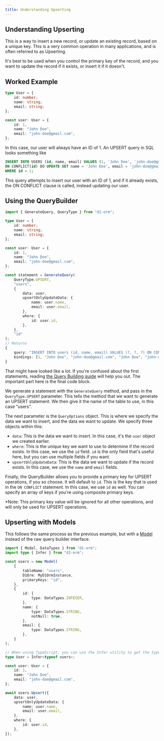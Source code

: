 ```yaml
---
title: Understanding Upserting
---
```


## Understanding Upserting
This is a way to insert a new record, or update an existing record, based on a unique key. This is a very common operation in many applications, and is often referred to as Upserting.

It's best to be used when you control the primary key of the record, and you want to update the record if it exists, or insert it if it doesn't. 

## Worked Example

```ts
type User = {
	id: number;
	name: string;
	email: string;
};

const user: User = {
	id: 1,
	name: "John Doe",
	email: "john-doe@gmail.com",
};
```

In this case, our user will always have an ID of 1.
An UPSERT query in SQL looks something like

```sql
INSERT INTO USERS (id, name, email) VALUES (1, 'John Doe', 'john-doe@gmail.com')
ON CONFLICT(id) DO UPDATE SET name = 'John Doe', email = 'john-doe@gmail.com'
WHERE id = 1;
```

This query attempts to insert our user with an ID of 1, and if it already exists, the ON CONFLICT clause is called, instead updating our user.

## Using the QueryBuilder

```ts
import { GenerateQuery, QueryType } from "d1-orm";

type User = {
	id: number;
	name: string;
	email: string;
};

const user: User = {
	id: 1,
	name: "John Doe",
	email: "john-doe@gmail.com",
};

const statement = GenerateQuery(
	QueryType.UPSERT,
	"users",
	{
		data: user,
		upsertOnlyUpdateData: {
			name: user.name,
			email: user.email,
		},
		where: {
			id: user.id,
		},
	},
	"id"
);
// Returns
{
	query: "INSERT INTO users (id, name, email) VALUES (?, ?, ?) ON CONFLICT(id) DO UPDATE SET name = ?, email = ? WHERE id = ?",
	bindings: [1, "John Doe", "john-doe@gmail.com", "John Doe", "john-doe@gmail.com", 1]
}
```

That might have looked like a lot. If you're confused about the first statements, reading [the Query Building guide](./query-building.md) will help you out.
The important part here is the final code block.

We generate a statement with the `GenerateQuery` method, and pass in the `QueryType.UPSERT` parameter. This tells the method that we want to generate an UPSERT statement. We then give it the name of the table to use, in this case "users".

The next parameter is the `QueryOptions` object. This is where we specify the data we want to insert, and the data we want to update. We specify three objects within this:

- `data`: This is the data we want to insert. In this case, it's the `user` object we created earlier.
- `where`: This is the unique key we want to use to determine if the record exists. In this case, we use the `id` field. `id` is the only field that's useful here, but you can use multiple fields if you want.
- `upsertOnlyUpdateData`: This is the data we want to update if the record exists. In this case, we use the `name` and `email` fields.

Finally, the QueryBuilder allows you to provide a primary key for UPSERT operations, if you so choose. It will default to `id`. This is the key that is used in the `ON CONFLICT` statement. In this case, we use `id` as well. You can specify an array of keys if you're using composite primary keys.

\*Note: This primary key value will be ignored for all other operations, and will only be used for UPSERT operations.

## Upserting with Models

This follows the same process as the previous example, but with a [Model](./models.md) instead of the raw query builder interface.

```ts
import { Model, DataTypes } from "d1-orm";
import type { Infer } from "d1-orm";

const users = new Model(
	{
		tableName: "users",
		D1Orm: MyD1OrmInstance,
		primaryKeys: "id",
	},
	{
		id: {
			type: DataTypes.INTEGER,
		},
		name: {
			type: DataTypes.STRING,
			notNull: true,
		},
		email: {
			type: DataTypes.STRING,
		},
	}
);

// When using TypeScript, you can use the Infer utility to get the type of the model
type User = Infer<typeof users>;

const user: User = {
	id: 1,
	name: "John Doe",
	email: "john-doe@gmail.com",
};

await users.Upsert({
	data: user,
	upsertOnlyUpdateData: {
		name: user.name,
		email: user.email,
	},
	where: {
		id: user.id,
	},
});
```
